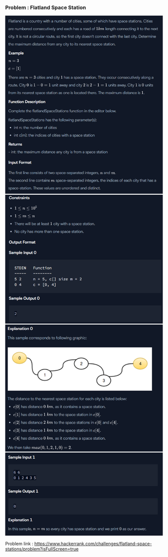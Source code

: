 ### Problem : Flatland Space Station
![img.png](img.png)
![img_1.png](img_1.png)
![img_2.png](img_2.png)
![img_3.png](img_3.png)

Problem link : https://www.hackerrank.com/challenges/flatland-space-stations/problem?isFullScreen=true